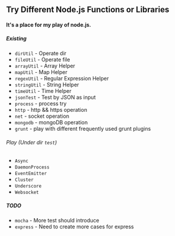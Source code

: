 ## Try Different Node.js Functions or Libraries

#### It's a place for my play of node.js.

##### Existing

* `dirUtil` - Operate dir
* `fileUtil` - Operate file
* `arrayUtil` - Array Helper
* `mapUtil` - Map Helper
* `regexUtil` - Regular Expression Helper
* `stringUtil` - String Helper
* `timeUtil` - Time Helper
* `jsonTest` - Test by JSON as input
* `process` - process try
* `http` - http && https operation
* `net` - socket operation
* `mongodb` - mongoDB operation
* `grunt` - play with different frequently used grunt plugins

###### Play (Under dir `test`)
* `Async`
* `DaemonProcess`
* `EventEmitter`
* `Cluster`
* `Underscore`
* `Websocket`

##### TODO
* `mocha` - More test should introduce
* `express` - Need to create more cases for express